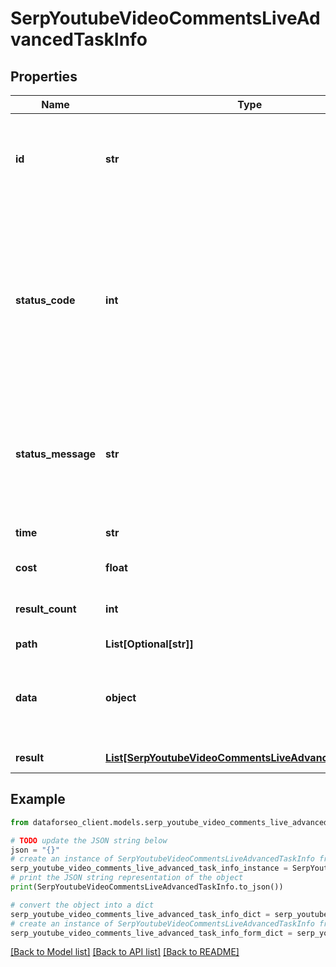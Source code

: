# SerpYoutubeVideoCommentsLiveAdvancedTaskInfo


## Properties

Name | Type | Description | Notes
------------ | ------------- | ------------- | -------------
**id** | **str** | task identifier unique task identifier in our system in the UUID format | [optional] 
**status_code** | **int** | status code of the task generated by DataForSEO, can be within the following range: 10000-60000 you can find the full list of the response codes here | [optional] 
**status_message** | **str** | informational message of the task you can find the full list of general informational messages here | [optional] 
**time** | **str** | execution time, seconds | [optional] 
**cost** | **float** | total tasks cost, USD | [optional] 
**result_count** | **int** | number of elements in the result array | [optional] 
**path** | **List[Optional[str]]** | URL path | [optional] 
**data** | **object** | contains the same parameters that you specified in the POST request | [optional] 
**result** | [**List[SerpYoutubeVideoCommentsLiveAdvancedResultInfo]**](SerpYoutubeVideoCommentsLiveAdvancedResultInfo.md) | array of results | [optional] 

## Example

```python
from dataforseo_client.models.serp_youtube_video_comments_live_advanced_task_info import SerpYoutubeVideoCommentsLiveAdvancedTaskInfo

# TODO update the JSON string below
json = "{}"
# create an instance of SerpYoutubeVideoCommentsLiveAdvancedTaskInfo from a JSON string
serp_youtube_video_comments_live_advanced_task_info_instance = SerpYoutubeVideoCommentsLiveAdvancedTaskInfo.from_json(json)
# print the JSON string representation of the object
print(SerpYoutubeVideoCommentsLiveAdvancedTaskInfo.to_json())

# convert the object into a dict
serp_youtube_video_comments_live_advanced_task_info_dict = serp_youtube_video_comments_live_advanced_task_info_instance.to_dict()
# create an instance of SerpYoutubeVideoCommentsLiveAdvancedTaskInfo from a dict
serp_youtube_video_comments_live_advanced_task_info_form_dict = serp_youtube_video_comments_live_advanced_task_info.from_dict(serp_youtube_video_comments_live_advanced_task_info_dict)
```
[[Back to Model list]](../README.md#documentation-for-models) [[Back to API list]](../README.md#documentation-for-api-endpoints) [[Back to README]](../README.md)


